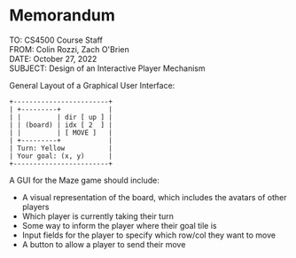 # Memorandum

TO: CS4500 Course Staff  
FROM: Colin Rozzi, Zach O'Brien  
DATE: October 27, 2022  
SUBJECT: Design of an Interactive Player Mechanism


General Layout of a Graphical User Interface:

```
+------------------------+
| +---------+            |
| |         | dir [ up ] |
| | (board) | idx [ 2  ] |
| |         | [ MOVE ]   |
| +---------+            |
| Turn: Yellow           |
| Your goal: (x, y)      |
+------------------------+
```

A GUI for the Maze game should include:

- A visual representation of the board, which includes the avatars
  of other players
- Which player is currently taking their turn
- Some way to inform the player where their goal tile is
- Input fields for the player to specify which row/col they want to move
- A button to allow a player to send their move
